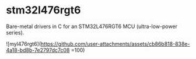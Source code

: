# stm32l476rgt6
Bare-metal drivers in C for an STM32L476RGT6 MCU (ultra-low-power series).

![myl476rgt6](https://github.com/user-attachments/assets/cb86b818-838e-4a18-bd8b-7e2797dc7c08 =100)
